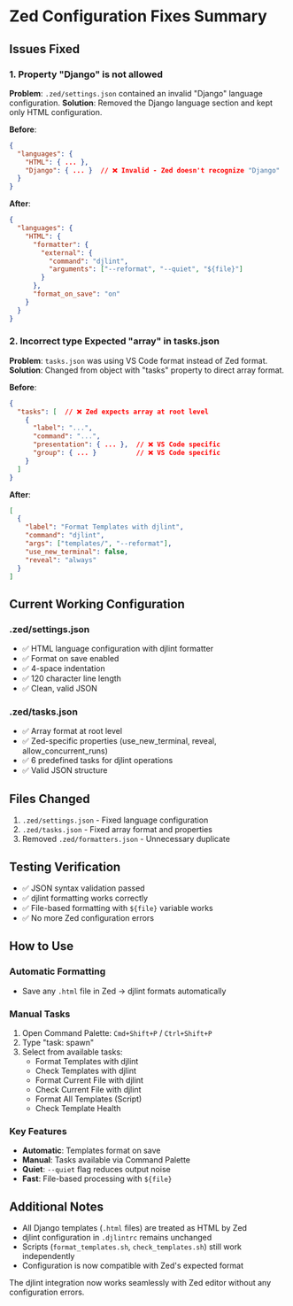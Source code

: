 # Zed Configuration Fixes Summary

## Issues Fixed

### 1. Property "Django" is not allowed
**Problem**: `.zed/settings.json` contained an invalid "Django" language configuration.
**Solution**: Removed the Django language section and kept only HTML configuration.

**Before**:
```json
{
  "languages": {
    "HTML": { ... },
    "Django": { ... }  // ❌ Invalid - Zed doesn't recognize "Django"
  }
}
```

**After**:
```json
{
  "languages": {
    "HTML": {
      "formatter": {
        "external": {
          "command": "djlint",
          "arguments": ["--reformat", "--quiet", "${file}"]
        }
      },
      "format_on_save": "on"
    }
  }
}
```

### 2. Incorrect type Expected "array" in tasks.json
**Problem**: `tasks.json` was using VS Code format instead of Zed format.
**Solution**: Changed from object with "tasks" property to direct array format.

**Before**:
```json
{
  "tasks": [  // ❌ Zed expects array at root level
    {
      "label": "...",
      "command": "...",
      "presentation": { ... },  // ❌ VS Code specific
      "group": { ... }          // ❌ VS Code specific
    }
  ]
}
```

**After**:
```json
[
  {
    "label": "Format Templates with djlint",
    "command": "djlint",
    "args": ["templates/", "--reformat"],
    "use_new_terminal": false,
    "reveal": "always"
  }
]
```

## Current Working Configuration

### .zed/settings.json
- ✅ HTML language configuration with djlint formatter
- ✅ Format on save enabled
- ✅ 4-space indentation
- ✅ 120 character line length
- ✅ Clean, valid JSON

### .zed/tasks.json
- ✅ Array format at root level
- ✅ Zed-specific properties (use_new_terminal, reveal, allow_concurrent_runs)
- ✅ 6 predefined tasks for djlint operations
- ✅ Valid JSON structure

## Files Changed
1. `.zed/settings.json` - Fixed language configuration
2. `.zed/tasks.json` - Fixed array format and properties
3. Removed `.zed/formatters.json` - Unnecessary duplicate

## Testing Verification
- ✅ JSON syntax validation passed
- ✅ djlint formatting works correctly
- ✅ File-based formatting with `${file}` variable works
- ✅ No more Zed configuration errors

## How to Use

### Automatic Formatting
- Save any `.html` file in Zed → djlint formats automatically

### Manual Tasks
1. Open Command Palette: `Cmd+Shift+P` / `Ctrl+Shift+P`
2. Type "task: spawn"
3. Select from available tasks:
   - Format Templates with djlint
   - Check Templates with djlint
   - Format Current File with djlint
   - Check Current File with djlint
   - Format All Templates (Script)
   - Check Template Health

### Key Features
- **Automatic**: Templates format on save
- **Manual**: Tasks available via Command Palette
- **Quiet**: `--quiet` flag reduces output noise
- **Fast**: File-based processing with `${file}`

## Additional Notes
- All Django templates (`.html` files) are treated as HTML by Zed
- djlint configuration in `.djlintrc` remains unchanged
- Scripts (`format_templates.sh`, `check_templates.sh`) still work independently
- Configuration is now compatible with Zed's expected format

The djlint integration now works seamlessly with Zed editor without any configuration errors.
